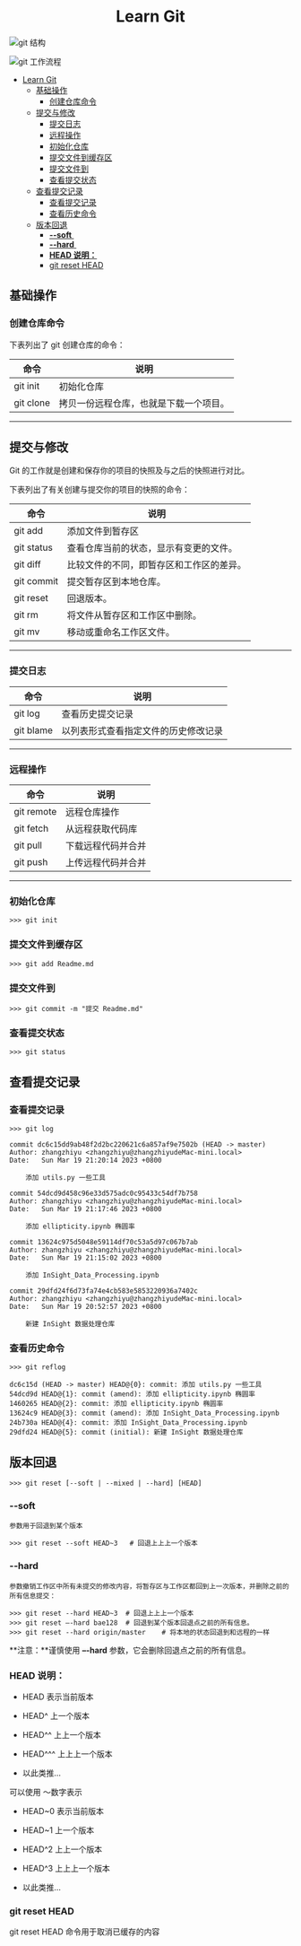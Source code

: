 # <center> Learn Git</center>

![git 结构](https://raw.githubusercontent.com/erbiaoger/PicGo/main/image/202303192139836.jpg)

![git 工作流程](https://raw.githubusercontent.com/erbiaoger/PicGo/main/image/202303192139707.png)

- [ Learn Git](#-learn-git)
  - [基础操作](#基础操作)
    - [创建仓库命令](#创建仓库命令)
  - [提交与修改](#提交与修改)
    - [提交日志](#提交日志)
    - [远程操作](#远程操作)
    - [初始化仓库](#初始化仓库)
    - [提交文件到缓存区](#提交文件到缓存区)
    - [提交文件到](#提交文件到)
    - [查看提交状态](#查看提交状态)
  - [查看提交记录](#查看提交记录)
    - [查看提交记录](#查看提交记录-1)
    - [查看历史命令](#查看历史命令)
  - [版本回退](#版本回退)
    - [**--soft** ](#--soft)
    - [**--hard** ](#--hard)
    - [**HEAD 说明：**](#head-说明)
    - [git reset HEAD](#git-reset-head)


## 基础操作


### 创建仓库命令

下表列出了 git 创建仓库的命令：

|命令|说明|
|--|--|
|git init|初始化仓库|
|git clone|拷贝一份远程仓库，也就是下载一个项目。|

---

## 提交与修改

Git 的工作就是创建和保存你的项目的快照及与之后的快照进行对比。

下表列出了有关创建与提交你的项目的快照的命令：

|命令|说明|
|--|--|
|git add | 添加文件到暂存区|
|git status|查看仓库当前的状态，显示有变更的文件。|
|git diff|比较文件的不同，即暂存区和工作区的差异。|
|git commit|提交暂存区到本地仓库。|
|git reset|回退版本。|
|git rm|将文件从暂存区和工作区中删除。|
|git mv|移动或重命名工作区文件。

---
### 提交日志

|命令|说明|
|--|--|
|git log|查看历史提交记录|
|git blame|以列表形式查看指定文件的历史修改记录|

---
### 远程操作

|命令|说明|
|--|--|
|git remote|远程仓库操作|
|git fetch|从远程获取代码库|
|git pull|下载远程代码并合并|
|git push|上传远程代码并合并|

---

### 初始化仓库
```shell
>>> git init
```
### 提交文件到缓存区
```shell
>>> git add Readme.md
```
### 提交文件到
```shell
>>> git commit -m "提交 Readme.md"
```
### 查看提交状态
```shell
>>> git status
```
## 查看提交记录
### 查看提交记录
```shell
>>> git log

commit dc6c15dd9ab48f2d2bc220621c6a857af9e7502b (HEAD -> master)
Author: zhangzhiyu <zhangzhiyu@zhangzhiyudeMac-mini.local>
Date:   Sun Mar 19 21:20:14 2023 +0800

    添加 utils.py 一些工具

commit 54dcd9d458c96e33d575adc0c95433c54df7b758
Author: zhangzhiyu <zhangzhiyu@zhangzhiyudeMac-mini.local>
Date:   Sun Mar 19 21:17:46 2023 +0800

    添加 ellipticity.ipynb 椭圆率

commit 13624c975d5048e59114df70c53a5d97c067b7ab
Author: zhangzhiyu <zhangzhiyu@zhangzhiyudeMac-mini.local>
Date:   Sun Mar 19 21:15:02 2023 +0800

    添加 InSight_Data_Processing.ipynb

commit 29dfd24f6d73fa74e4cb583e5853220936a7402c
Author: zhangzhiyu <zhangzhiyu@zhangzhiyudeMac-mini.local>
Date:   Sun Mar 19 20:52:57 2023 +0800

    新建 InSight 数据处理仓库
```
### 查看历史命令
```shell
>>> git reflog

dc6c15d (HEAD -> master) HEAD@{0}: commit: 添加 utils.py 一些工具
54dcd9d HEAD@{1}: commit (amend): 添加 ellipticity.ipynb 椭圆率
1460265 HEAD@{2}: commit: 添加 ellipticity.ipynb 椭圆率
13624c9 HEAD@{3}: commit (amend): 添加 InSight_Data_Processing.ipynb
24b730a HEAD@{4}: commit: 添加 InSight_Data_Processing.ipynb
29dfd24 HEAD@{5}: commit (initial): 新建 InSight 数据处理仓库
```

## 版本回退
```shell
>>> git reset [--soft | --mixed | --hard] [HEAD]
```

### **--soft** 
	参数用于回退到某个版本
```shell
>>> git reset --soft HEAD~3   # 回退上上上一个版本
```

### **--hard** 
	参数撤销工作区中所有未提交的修改内容，将暂存区与工作区都回到上一次版本，并删除之前的所有信息提交：
```shell
>>> git reset --hard HEAD~3  # 回退上上上一个版本 
>>> git reset –-hard bae128  # 回退到某个版本回退点之前的所有信息。
>>> git reset --hard origin/master    # 将本地的状态回退到和远程的一样
```
**注意：**谨慎使用 **–-hard** 参数，它会删除回退点之前的所有信息。

### **HEAD 说明：**

-   HEAD 表示当前版本
    
-   HEAD^ 上一个版本
    
-   HEAD^^ 上上一个版本
    
-   HEAD^^^ 上上上一个版本
    
-   以此类推...
    

可以使用 ～数字表示

-   HEAD~0 表示当前版本
    
-   HEAD~1 上一个版本
    
-   HEAD^2 上上一个版本
    
-   HEAD^3 上上上一个版本
    
-   以此类推...

### git reset HEAD

git reset HEAD 命令用于取消已缓存的内容
